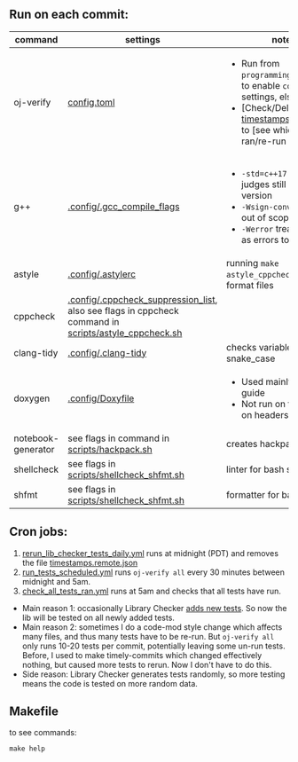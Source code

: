 ## Run on each commit:
command | settings | notes | see
--- | --- | --- | ---
oj-verify | [config.toml](../.verify-helper/config.toml) | <ul><li>Run from `programming_team_code/` to enable `config.toml` settings, else disabled.</li><li>[Check/Delete] [timestamps.remote.json](../.verify-helper/timestamps.remote.json) to [see which tests ran/re-run all tests].</li></ul> | <ul><li>https://online-judge-tools.github.io/verification-helper/document.html</li><li>https://online-judge-tools.github.io/verification-helper/installer.html</li><li>[Library Checker](https://judge.yosupo.jp/)</li><li>[Aizu Online Judge](https://onlinejudge.u-aizu.ac.jp/courses/list)</li></ul>
g++ | [.config/.gcc_compile_flags](.config/.gcc_compile_flags) | <ul><li>`-std=c++17` since some judges still have this version</li><li>`-Wsign-conversion` is out of scope</li><li>`-Werror` treats warnings as errors to make CI fail</li></ul> | <ul><li>https://codeforces.com/blog/entry/15547</li><li>https://codeforces.com/blog/entry/79024</li><li>https://codeforces.com/blog/entry/74032</li></ul>
astyle | [.config/.astylerc](.config/.astylerc) | running `make astyle_cppcheck` locally will format files | http://astyle.sourceforge.net/astyle.html
cppcheck | [.config/.cppcheck_suppression_list](.config/.cppcheck_suppression_list), also see flags in cppcheck command in [scripts/astyle_cppcheck.sh](scripts/astyle_cppcheck.sh) | | https://cppcheck.sourceforge.io/
clang-tidy | [.config/.clang-tidy](.config/.clang-tidy) | checks variables for snake_case | https://clang.llvm.org/extra/clang-tidy/checks/list.html
doxygen | [.config/Doxyfile](.config/Doxyfile) | <ul><li>Used mainly as a style guide</li><li>Not run on tests (only on headers)</li></ul> | <ul><li>https://www.doxygen.nl/manual/commands.html</li><li>https://www.doxygen.nl/manual/docblocks.html</li></ul>
notebook-generator | see flags in command in [scripts/hackpack.sh](scripts/hackpack.sh) | creates hackpack.pdf | https://github.com/pin3da/notebook-generator 
shellcheck | see flags in [scripts/shellcheck_shfmt.sh](scripts/shellcheck_shfmt.sh) | linter for bash scripts | https://www.shellcheck.net/
shfmt | see flags in [scripts/shellcheck_shfmt.sh](scripts/shellcheck_shfmt.sh) | formatter for bash scripts | https://github.com/mvdan/sh

## Cron jobs:
1) [rerun_lib_checker_tests_daily.yml](../.github/workflows/rerun_lib_checker_tests_daily.yml) runs at midnight (PDT) and removes the file [timestamps.remote.json](../.verify-helper/timestamps.remote.json)
2) [run_tests_scheduled.yml](../.github/workflows/run_tests_scheduled.yml) runs `oj-verify all` every 30 minutes between midnight and 5am.
3) [check_all_tests_ran.yml](../.github/workflows/check_all_tests_ran.yml) runs at 5am and checks that all tests have run.

- Main reason 1: occasionally Library Checker [adds new tests](https://github.com/yosupo06/library-checker-problems/issues?q=label%3Atestcase). So now the lib will be tested on all newly added tests.
- Main reason 2: sometimes I do a code-mod style change which affects many files, and thus many tests have to be re-run. But `oj-verify all` only runs 10-20 tests per commit, potentially leaving some un-run tests. Before, I used to make timely-commits which changed effectively nothing, but caused more tests to rerun. Now I don't have to do this.
- Side reason: Library Checker generates tests randomly, so more testing means the code is tested on more random data.

## Makefile
to see commands:
```
make help
```
